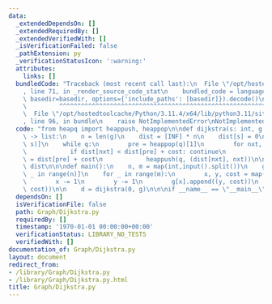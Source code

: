 ```yaml
---
data:
  _extendedDependsOn: []
  _extendedRequiredBy: []
  _extendedVerifiedWith: []
  _isVerificationFailed: false
  _pathExtension: py
  _verificationStatusIcon: ':warning:'
  attributes:
    links: []
  bundledCode: "Traceback (most recent call last):\n  File \"/opt/hostedtoolcache/Python/3.11.4/x64/lib/python3.11/site-packages/onlinejudge_verify/documentation/build.py\"\
    , line 71, in _render_source_code_stat\n    bundled_code = language.bundle(stat.path,\
    \ basedir=basedir, options={'include_paths': [basedir]}).decode()\n          \
    \         ^^^^^^^^^^^^^^^^^^^^^^^^^^^^^^^^^^^^^^^^^^^^^^^^^^^^^^^^^^^^^^^^^^^^^^^^^^^^^^^^^\n\
    \  File \"/opt/hostedtoolcache/Python/3.11.4/x64/lib/python3.11/site-packages/onlinejudge_verify/languages/python.py\"\
    , line 96, in bundle\n    raise NotImplementedError\nNotImplementedError\n"
  code: "from heapq import heappush, heappop\n\ndef dijkstra(s: int, g: list, INF=10**18)\
    \ -> list:\n    n = len(g)\n    dist = [INF] * n\n    dist[s] = 0\n    q = [(0,\
    \ s)]\n    while q:\n        pre = heappop(q)[1]\n        for nxt, cost in g[pre]:\n\
    \            if dist[nxt] < dist[pre] + cost: continue\n            dist[nxt]\
    \ = dist[pre] + cost\n            heappush(q, (dist[nxt], nxt))\n\n    return\
    \ dist\n\n\ndef main():\n    n, m = map(int,input().split())\n    g = [[] for\
    \ _ in range(n)]\n    for _ in range(m):\n        x, y, cost = map(int,input().split())\n\
    \        x -= 1\n        y -= 1\n        g[x].append((y, cost))\n        g[y].append((x,\
    \ cost))\n\n    d = dijkstra(0, g)\n\n\nif __name__ == \"__main__\":\n    main()"
  dependsOn: []
  isVerificationFile: false
  path: Graph/Dijkstra.py
  requiredBy: []
  timestamp: '1970-01-01 00:00:00+00:00'
  verificationStatus: LIBRARY_NO_TESTS
  verifiedWith: []
documentation_of: Graph/Dijkstra.py
layout: document
redirect_from:
- /library/Graph/Dijkstra.py
- /library/Graph/Dijkstra.py.html
title: Graph/Dijkstra.py
---
```


